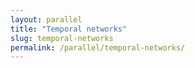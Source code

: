 ```yaml
---
layout: parallel
title: "Temporal networks"
slug: temporal-networks
permalink: /parallel/temporal-networks/
---
```

